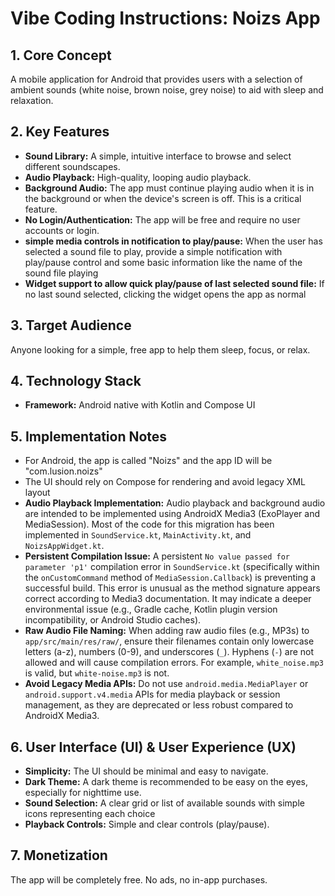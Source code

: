 # Vibe Coding Instructions: Noizs App

## 1. Core Concept

A mobile application for Android that provides users with a selection of ambient sounds (white noise, brown noise, grey noise) to aid with sleep and relaxation.

## 2. Key Features

*   **Sound Library:** A simple, intuitive interface to browse and select different soundscapes.
*   **Audio Playback:** High-quality, looping audio playback.
*   **Background Audio:** The app must continue playing audio when it is in the background or when the device's screen is off. This is a critical feature.
*   **No Login/Authentication:** The app will be free and require no user accounts or login.
*   **simple media controls in notification to play/pause:** When the user has selected a sound file to play, provide a simple notification with play/pause control and some basic information like the name of the sound file playing
*   **Widget support to allow quick play/pause of last selected sound file:** If no last sound selected, clicking the widget opens the app as normal

## 3. Target Audience

Anyone looking for a simple, free app to help them sleep, focus, or relax.

## 4. Technology Stack

*   **Framework:** Android native with Kotlin and Compose UI

## 5. Implementation Notes
* For Android, the app is called "Noizs" and the app ID will be "com.lusion.noizs"
* The UI should rely on Compose for rendering and avoid legacy XML layout
* **Audio Playback Implementation:** Audio playback and background audio are intended to be implemented using AndroidX Media3 (ExoPlayer and MediaSession). Most of the code for this migration has been implemented in `SoundService.kt`, `MainActivity.kt`, and `NoizsAppWidget.kt`.
* **Persistent Compilation Issue:** A persistent `No value passed for parameter 'p1'` compilation error in `SoundService.kt` (specifically within the `onCustomCommand` method of `MediaSession.Callback`) is preventing a successful build. This error is unusual as the method signature appears correct according to Media3 documentation. It may indicate a deeper environmental issue (e.g., Gradle cache, Kotlin plugin version incompatibility, or Android Studio caches).
* **Raw Audio File Naming:** When adding raw audio files (e.g., MP3s) to `app/src/main/res/raw/`, ensure their filenames contain only lowercase letters (a-z), numbers (0-9), and underscores (`_`). Hyphens (`-`) are not allowed and will cause compilation errors. For example, `white_noise.mp3` is valid, but `white-noise.mp3` is not.
* **Avoid Legacy Media APIs:** Do not use `android.media.MediaPlayer` or `android.support.v4.media` APIs for media playback or session management, as they are deprecated or less robust compared to AndroidX Media3.

## 6. User Interface (UI) & User Experience (UX)

*   **Simplicity:** The UI should be minimal and easy to navigate.
*   **Dark Theme:** A dark theme is recommended to be easy on the eyes, especially for nighttime use.
*   **Sound Selection:** A clear grid or list of available sounds with simple icons representing each choice
*   **Playback Controls:** Simple and clear controls (play/pause).

## 7. Monetization

The app will be completely free. No ads, no in-app purchases.
